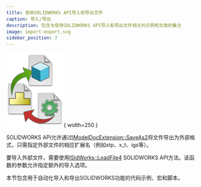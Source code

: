 ```yaml
---
title: 使用SOLIDWORKS API导入和导出文件
caption: 导入/导出
description: 包含与使用SOLIDWORKS API导入和导出文件相关的示例和文章的集合
image: import-export.svg
sidebar_position: 7
---
```

![使用SOLIDWORKS API导入和导出SOLIDWORKS文件](import-export.svg){ width=250 }

SOLIDWORKS API允许通过[IModelDocExtension::SaveAs2](https://help.solidworks.com/2019/english/api/sldworksapi/solidworks.interop.sldworks~solidworks.interop.sldworks.imodeldocextension~saveas2.html)将文件导出为外部格式，只需指定外部文件的相应扩展名（例如stp、x_t、igs等）。

要导入外部文件，需要使用[ISldWorks::LoadFile4](https://help.solidworks.com/2019/english/api/sldworksapi/solidworks.interop.sldworks~solidworks.interop.sldworks.isldworks~loadfile4.html) SOLIDWORKS API方法。该函数的参数允许指定额外的导入选项。

本节包含用于自动化导入和导出SOLIDWORKS功能的代码示例、宏和脚本。